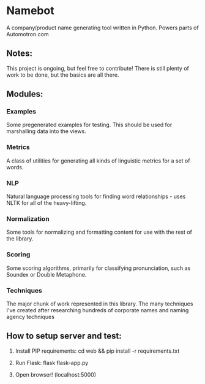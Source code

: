 # Namebot
A company/product name generating tool written in Python. Powers parts of Automotron.com

## Notes:
This project is ongoing, but feel free to contribute! There is still plenty of work to be done, but the basics are all there.

## Modules: 
### Examples
Some pregenerated examples for testing. This should be used for marshalling data into the views.

### Metrics
A class of utilities for generating all kinds of linguistic metrics for a set of words.

### NLP
Natural language processing tools for finding word relationships - uses NLTK for all of the heavy-lifting.

### Normalization
Some tools for normalizing and formatting content for use with the rest of the library.

### Scoring
Some scoring algorithms, primarily for classifying pronunciation, such as Soundex or Double Metaphone.

### Techniques
The major chunk of work represented in this library. The many techniques I've created after researching hundreds of corporate names and naming agency techniques


## How to setup server and test:

1. Install PIP requirements:
  cd web && pip install -r requirements.txt

2. Run Flask:
  flask flask-app.py

3. Open browser!
  (localhost:5000)

